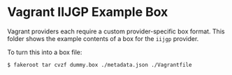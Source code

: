 # Vagrant IIJGP Example Box

Vagrant providers each require a custom provider-specific box format.
This folder shows the example contents of a box for the `iijgp` provider.

To turn this into a box file:

~~~~
$ fakeroot tar cvzf dummy.box ./metadata.json ./Vagrantfile
~~~~
